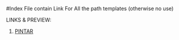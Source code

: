 
#Index File contain Link For All the path templates (otherwise no use)


LINKS & PREVIEW: 
1. [PINTAR]([https://github.com/user/repo/blob/branch/other_file.md](https://htmlpreview.github.io/?https://github.com/amananku-pintar/templates/blob/main/1-pintar.html)https://htmlpreview.github.io/?https://github.com/amananku-pintar/templates/blob/main/1-pintar.html)
